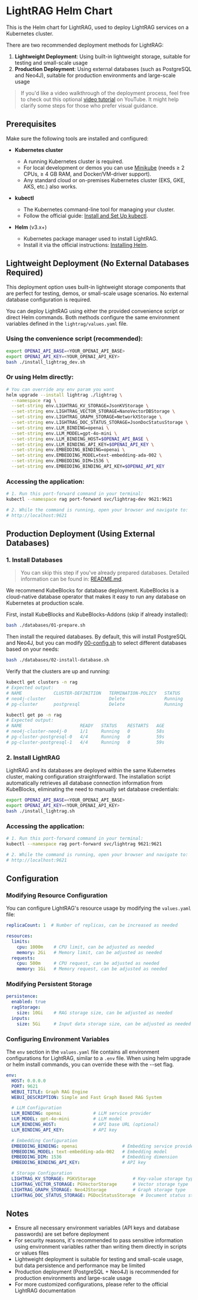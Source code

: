# LightRAG Helm Chart

This is the Helm chart for LightRAG, used to deploy LightRAG services on a Kubernetes cluster.

There are two recommended deployment methods for LightRAG:
1. **Lightweight Deployment**: Using built-in lightweight storage, suitable for testing and small-scale usage
2. **Production Deployment**: Using external databases (such as PostgreSQL and Neo4J), suitable for production environments and large-scale usage

> If you'd like a video walkthrough of the deployment process, feel free to check out this optional [video tutorial](https://youtu.be/JW1z7fzeKTw?si=vPzukqqwmdzq9Q4q) on YouTube. It might help clarify some steps for those who prefer visual guidance.

## Prerequisites

Make sure the following tools are installed and configured:

* **Kubernetes cluster**
  * A running Kubernetes cluster is required.
  * For local development or demos you can use [Minikube](https://minikube.sigs.k8s.io/docs/start/) (needs ≥ 2 CPUs, ≥ 4 GB RAM, and Docker/VM-driver support).
  * Any standard cloud or on-premises Kubernetes cluster (EKS, GKE, AKS, etc.) also works.

* **kubectl**
  * The Kubernetes command-line tool for managing your cluster.
  * Follow the official guide: [Install and Set Up kubectl](https://kubernetes.io/docs/tasks/tools/#kubectl).

* **Helm** (v3.x+)
  * Kubernetes package manager used to install LightRAG.
  * Install it via the official instructions: [Installing Helm](https://helm.sh/docs/intro/install/).

## Lightweight Deployment (No External Databases Required)

This deployment option uses built-in lightweight storage components that are perfect for testing, demos, or small-scale usage scenarios. No external database configuration is required.

You can deploy LightRAG using either the provided convenience script or direct Helm commands. Both methods configure the same environment variables defined in the `lightrag/values.yaml` file.

### Using the convenience script (recommended):

```bash
export OPENAI_API_BASE=<YOUR_OPENAI_API_BASE>
export OPENAI_API_KEY=<YOUR_OPENAI_API_KEY>
bash ./install_lightrag_dev.sh
```

### Or using Helm directly:

```bash
# You can override any env param you want
helm upgrade --install lightrag ./lightrag \
  --namespace rag \
  --set-string env.LIGHTRAG_KV_STORAGE=JsonKVStorage \
  --set-string env.LIGHTRAG_VECTOR_STORAGE=NanoVectorDBStorage \
  --set-string env.LIGHTRAG_GRAPH_STORAGE=NetworkXStorage \
  --set-string env.LIGHTRAG_DOC_STATUS_STORAGE=JsonDocStatusStorage \
  --set-string env.LLM_BINDING=openai \
  --set-string env.LLM_MODEL=gpt-4o-mini \
  --set-string env.LLM_BINDING_HOST=$OPENAI_API_BASE \
  --set-string env.LLM_BINDING_API_KEY=$OPENAI_API_KEY \
  --set-string env.EMBEDDING_BINDING=openai \
  --set-string env.EMBEDDING_MODEL=text-embedding-ada-002 \
  --set-string env.EMBEDDING_DIM=1536 \
  --set-string env.EMBEDDING_BINDING_API_KEY=$OPENAI_API_KEY
```

### Accessing the application:

```bash
# 1. Run this port-forward command in your terminal:
kubectl --namespace rag port-forward svc/lightrag-dev 9621:9621

# 2. While the command is running, open your browser and navigate to:
# http://localhost:9621
```

## Production Deployment (Using External Databases)

### 1. Install Databases
> You can skip this step if you've already prepared databases. Detailed information can be found in: [README.md](databases%2FREADME.md).

We recommend KubeBlocks for database deployment. KubeBlocks is a cloud-native database operator that makes it easy to run any database on Kubernetes at production scale.

First, install KubeBlocks and KubeBlocks-Addons (skip if already installed):
```bash
bash ./databases/01-prepare.sh
```

Then install the required databases. By default, this will install PostgreSQL and Neo4J, but you can modify [00-config.sh](databases%2F00-config.sh) to select different databases based on your needs:
```bash
bash ./databases/02-install-database.sh
```

Verify that the clusters are up and running:
```bash
kubectl get clusters -n rag
# Expected output:
# NAME            CLUSTER-DEFINITION   TERMINATION-POLICY   STATUS     AGE
# neo4j-cluster                        Delete               Running    39s
# pg-cluster      postgresql           Delete               Running    42s

kubectl get po -n rag
# Expected output:
# NAME                      READY   STATUS    RESTARTS   AGE
# neo4j-cluster-neo4j-0     1/1     Running   0          58s
# pg-cluster-postgresql-0   4/4     Running   0          59s
# pg-cluster-postgresql-1   4/4     Running   0          59s
```

### 2. Install LightRAG

LightRAG and its databases are deployed within the same Kubernetes cluster, making configuration straightforward.
The installation script automatically retrieves all database connection information from KubeBlocks, eliminating the need to manually set database credentials:

```bash
export OPENAI_API_BASE=<YOUR_OPENAI_API_BASE>
export OPENAI_API_KEY=<YOUR_OPENAI_API_KEY>
bash ./install_lightrag.sh
```

### Accessing the application:

```bash
# 1. Run this port-forward command in your terminal:
kubectl --namespace rag port-forward svc/lightrag 9621:9621

# 2. While the command is running, open your browser and navigate to:
# http://localhost:9621
```

## Configuration

### Modifying Resource Configuration

You can configure LightRAG's resource usage by modifying the `values.yaml` file:

```yaml
replicaCount: 1  # Number of replicas, can be increased as needed

resources:
  limits:
    cpu: 1000m    # CPU limit, can be adjusted as needed
    memory: 2Gi   # Memory limit, can be adjusted as needed
  requests:
    cpu: 500m     # CPU request, can be adjusted as needed
    memory: 1Gi   # Memory request, can be adjusted as needed
```

### Modifying Persistent Storage

```yaml
persistence:
  enabled: true
  ragStorage:
    size: 10Gi    # RAG storage size, can be adjusted as needed
  inputs:
    size: 5Gi     # Input data storage size, can be adjusted as needed
```

### Configuring Environment Variables

The `env` section in the `values.yaml` file contains all environment configurations for LightRAG, similar to a `.env` file. When using helm upgrade or helm install commands, you can override these with the --set flag.

```yaml
env:
  HOST: 0.0.0.0
  PORT: 9621
  WEBUI_TITLE: Graph RAG Engine
  WEBUI_DESCRIPTION: Simple and Fast Graph Based RAG System

  # LLM Configuration
  LLM_BINDING: openai            # LLM service provider
  LLM_MODEL: gpt-4o-mini         # LLM model
  LLM_BINDING_HOST:              # API base URL (optional)
  LLM_BINDING_API_KEY:           # API key

  # Embedding Configuration
  EMBEDDING_BINDING: openai                 # Embedding service provider
  EMBEDDING_MODEL: text-embedding-ada-002   # Embedding model
  EMBEDDING_DIM: 1536                       # Embedding dimension
  EMBEDDING_BINDING_API_KEY:                # API key

  # Storage Configuration
  LIGHTRAG_KV_STORAGE: PGKVStorage              # Key-value storage type
  LIGHTRAG_VECTOR_STORAGE: PGVectorStorage      # Vector storage type
  LIGHTRAG_GRAPH_STORAGE: Neo4JStorage          # Graph storage type
  LIGHTRAG_DOC_STATUS_STORAGE: PGDocStatusStorage  # Document status storage type
```

## Notes

- Ensure all necessary environment variables (API keys and database passwords) are set before deployment
- For security reasons, it's recommended to pass sensitive information using environment variables rather than writing them directly in scripts or values files
- Lightweight deployment is suitable for testing and small-scale usage, but data persistence and performance may be limited
- Production deployment (PostgreSQL + Neo4J) is recommended for production environments and large-scale usage
- For more customized configurations, please refer to the official LightRAG documentation
